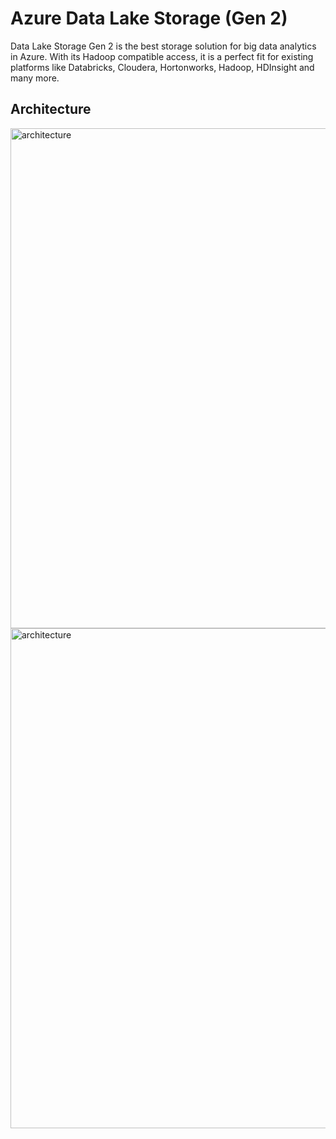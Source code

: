 # Azure Data Lake Storage (Gen 2)

Data Lake Storage Gen 2 is the best storage solution for big data analytics in Azure. With its Hadoop compatible access, it is a perfect fit for existing platforms like Databricks, Cloudera, Hortonworks, Hadoop, HDInsight and many more.

## Architecture

<img src="/pictures/architecture.png" title="architecture"  width="800">
<img src="/pictures/architecture2.png" title="architecture"  width="800">


